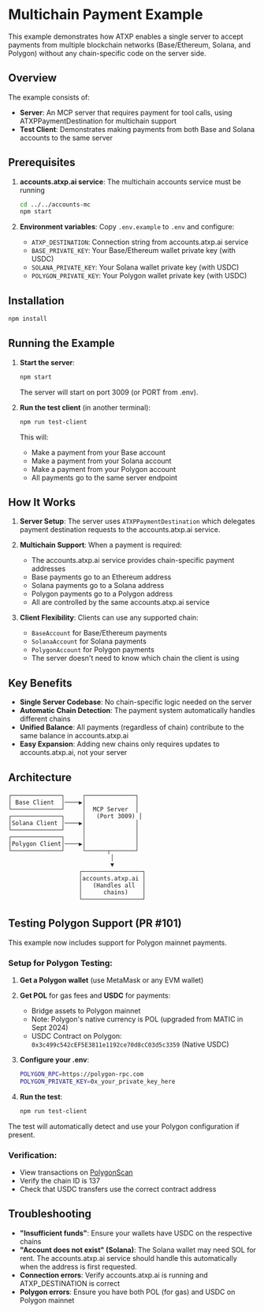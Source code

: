 # Multichain Payment Example

This example demonstrates how ATXP enables a single server to accept payments from multiple blockchain networks (Base/Ethereum, Solana, and Polygon) without any chain-specific code on the server side.

## Overview

The example consists of:
- **Server**: An MCP server that requires payment for tool calls, using ATXPPaymentDestination for multichain support
- **Test Client**: Demonstrates making payments from both Base and Solana accounts to the same server

## Prerequisites

1. **accounts.atxp.ai service**: The multichain accounts service must be running
   ```bash
   cd ../../accounts-mc
   npm start
   ```

2. **Environment variables**: Copy `.env.example` to `.env` and configure:
   - `ATXP_DESTINATION`: Connection string from accounts.atxp.ai service
   - `BASE_PRIVATE_KEY`: Your Base/Ethereum wallet private key (with USDC)
   - `SOLANA_PRIVATE_KEY`: Your Solana wallet private key (with USDC)
   - `POLYGON_PRIVATE_KEY`: Your Polygon wallet private key (with USDC)

## Installation

```bash
npm install
```

## Running the Example

1. **Start the server**:
   ```bash
   npm start
   ```
   The server will start on port 3009 (or PORT from .env).

2. **Run the test client** (in another terminal):
   ```bash
   npm run test-client
   ```
   This will:
   - Make a payment from your Base account
   - Make a payment from your Solana account
   - Make a payment from your Polygon account
   - All payments go to the same server endpoint

## How It Works

1. **Server Setup**: The server uses `ATXPPaymentDestination` which delegates payment destination requests to the accounts.atxp.ai service.

2. **Multichain Support**: When a payment is required:
   - The accounts.atxp.ai service provides chain-specific payment addresses
   - Base payments go to an Ethereum address
   - Solana payments go to a Solana address
   - Polygon payments go to a Polygon address
   - All are controlled by the same accounts.atxp.ai service

3. **Client Flexibility**: Clients can use any supported chain:
   - `BaseAccount` for Base/Ethereum payments
   - `SolanaAccount` for Solana payments
   - `PolygonAccount` for Polygon payments
   - The server doesn't need to know which chain the client is using

## Key Benefits

- **Single Server Codebase**: No chain-specific logic needed on the server
- **Automatic Chain Detection**: The payment system automatically handles different chains
- **Unified Balance**: All payments (regardless of chain) contribute to the same balance in accounts.atxp.ai
- **Easy Expansion**: Adding new chains only requires updates to accounts.atxp.ai, not your server

## Architecture

```
┌──────────────┐     ┌──────────────┐
│ Base Client  │────▶│              │
└──────────────┘     │  MCP Server  │
┌──────────────┐     │   (Port 3009) │
│Solana Client │────▶│              │
└──────────────┘     │              │
┌──────────────┐     │              │
│Polygon Client│────▶│              │
└──────────────┘     └──────┬───────┘
                             │
                             ▼
                    ┌─────────────────┐
                    │accounts.atxp.ai │
                    │   (Handles all  │
                    │      chains)    │
                    └─────────────────┘
```

## Testing Polygon Support (PR #101)

This example now includes support for Polygon mainnet payments.

### Setup for Polygon Testing:

1. **Get a Polygon wallet** (use MetaMask or any EVM wallet)

2. **Get POL** for gas fees and **USDC** for payments:
   - Bridge assets to Polygon mainnet
   - Note: Polygon's native currency is POL (upgraded from MATIC in Sept 2024)
   - USDC Contract on Polygon: `0x3c499c542cEF5E3811e1192ce70d8cC03d5c3359` (Native USDC)

3. **Configure your .env**:
   ```bash
   POLYGON_RPC=https://polygon-rpc.com
   POLYGON_PRIVATE_KEY=0x_your_private_key_here
   ```

4. **Run the test**:
   ```bash
   npm run test-client
   ```

The test will automatically detect and use your Polygon configuration if present.

### Verification:

- View transactions on [PolygonScan](https://polygonscan.com)
- Verify the chain ID is 137
- Check that USDC transfers use the correct contract address

## Troubleshooting

- **"Insufficient funds"**: Ensure your wallets have USDC on the respective chains
- **"Account does not exist" (Solana)**: The Solana wallet may need SOL for rent. The accounts.atxp.ai service should handle this automatically when the address is first requested.
- **Connection errors**: Verify accounts.atxp.ai is running and ATXP_DESTINATION is correct
- **Polygon errors**: Ensure you have both POL (for gas) and USDC on Polygon mainnet